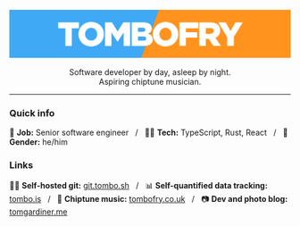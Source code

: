 ![TomboFry](https://raw.githubusercontent.com/TomboFry/TomboFry/master/tombofry.png)
<div align="center">
Software developer by day, asleep by night.
</div>
<div align="center">
Aspiring chiptune musician.
</div>

---

### Quick info

🏢 **Job:** Senior software engineer
&nbsp;&nbsp;/&nbsp;&nbsp;
👨‍💻 **Tech:** TypeScript, Rust, React
&nbsp;&nbsp;/&nbsp;&nbsp;
🧑 **Gender:** he/him

### Links

👨‍💻 **Self-hosted git:** [git.tombo.sh](https://git.tombo.sh/tom)
&nbsp;&nbsp;/&nbsp;&nbsp;
📊 **Self-quantified data tracking:** [tombo.is](https://www.tombo.is)
&nbsp;&nbsp;/&nbsp;&nbsp;
🎵 **Chiptune music:** [tombofry.co.uk](https://www.tombofry.co.uk)
&nbsp;&nbsp;/&nbsp;&nbsp;
📷 **Dev and photo blog:** [tomgardiner.me](https://www.tomgardiner.me)
